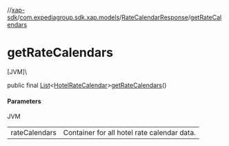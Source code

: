 //[xap-sdk](../../../index.md)/[com.expediagroup.sdk.xap.models](../index.md)/[RateCalendarResponse](index.md)/[getRateCalendars](get-rate-calendars.md)

# getRateCalendars

[JVM]\

public final [List](https://docs.oracle.com/javase/8/docs/api/java/util/List.html)&lt;[HotelRateCalendar](../-hotel-rate-calendar/index.md)&gt;[getRateCalendars](get-rate-calendars.md)()

#### Parameters

JVM

| | |
|---|---|
| rateCalendars | Container for all hotel rate calendar data. |
